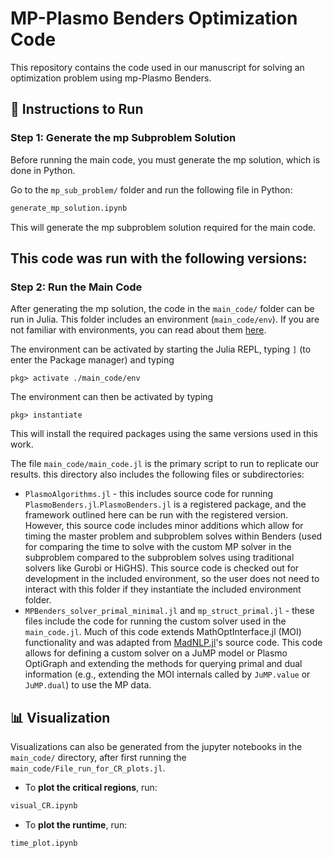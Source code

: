 # MP-Plasmo Benders Optimization Code

This repository contains the code used in our manuscript for solving an optimization problem using mp-Plasmo Benders.

## 🔧 Instructions to Run

### Step 1: Generate the mp Subproblem Solution

Before running the main code, you must generate the mp solution, which is done in Python. 

Go to the `mp_sub_problem/` folder and run the following file in Python:

```python
generate_mp_solution.ipynb
```

This will generate the mp subproblem solution required for the main code.

This code was run with the following versions: 
 - 

### Step 2: Run the Main Code

After generating the mp solution, the code in the `main_code/` folder can be run in Julia. This folder includes an environment (`main_code/env`). If you are not familiar with environments, you can read about them [here](https://pkgdocs.julialang.org/v1/environments/). 

The environment can be activated by starting the Julia REPL, typing `]` (to enter the Package manager) and typing

```
pkg> activate ./main_code/env
```

The environment can then be activated by typing 

```
pkg> instantiate
```

This will install the required packages using the same versions used in this work. 

The file `main_code/main_code.jl` is the primary script to run to replicate our results. this directory also includes the following files or subdirectories: 
 - `PlasmoAlgorithms.jl` - this includes source code for running `PlasmoBenders.jl`.`PlasmoBenders.jl` is a registered package, and the framework outlined here can be run with the registered version. However, this source code includes minor additions which allow for timing the master problem and subproblem solves within Benders (used for comparing the time to solve with the custom MP solver in the subproblem compared to the subproblem solves using traditional solvers like Gurobi or HiGHS). This source code is checked out for development in the included environment, so the user does not need to interact with this folder if they instantiate the included environment folder. 
 - `MPBenders_solver_primal_minimal.jl` and `mp_struct_primal.jl` - these files include the code for running the custom solver used in the `main_code.jl`. Much of this code extends MathOptInterface.jl (MOI) functionality and was adapted from [MadNLP.jl](https://github.com/MadNLP/MadNLP.jl)'s source code. This code allows for defining a custom solver on a JuMP model or Plasmo OptiGraph and extending the methods for querying primal and dual information (e.g., extending the MOI internals called by `JuMP.value` or `JuMP.dual`) to use the MP data. 



## 📊 Visualization

Visualizations can also be generated from the jupyter notebooks in the `main_code/` directory, after first running the `main_code/File_run_for_CR_plots.jl`.

- To **plot the critical regions**, run:

```python
visual_CR.ipynb
```

- To **plot the runtime**, run:

```python
time_plot.ipynb
```

